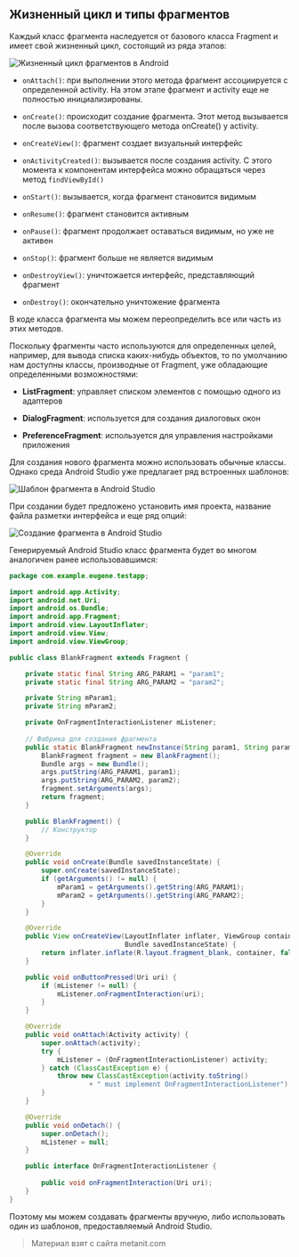 ## Жизненный цикл и типы фрагментов

Каждый класс фрагмента наследуется от базового класса Fragment и имеет свой жизненный цикл, состоящий из ряда этапов:

![Жизненный цикл фрагментов в Android](https://metanit.com/java/android/pics/fragment_lyfecycle.png)

- `onAttach()`: при выполнении этого метода фрагмент ассоциируется с определенной activity. На этом этапе фрагмент и 
activity еще не полностью инициализированы.

- `onCreate()`: происходит создание фрагмента. Этот метод вызывается после вызова соответствующего метода onCreate() у activity.

- `onCreateView()`: фрагмент создает визуальный интерфейс

- `onActivityCreated()`: вызывается после создания activity. С этого момента к компонентам интерфейса можно обращаться через метод 
`findViewById()`

- `onStart()`: вызывается, когда фрагмент становится видимым

- `onResume()`: фрагмент становится активным

- `onPause()`: фрагмент продолжает оставаться видимым, но уже не активен

- `onStop()`: фрагмент больше не является видимым

- `onDestroyView()`: уничтожается интерфейс, представляющий фрагмент

- `onDestroy()`: окончательно уничтожение фрагмента

В коде класса фрагмента мы можем переопределить все или часть из этих методов.

Поскольку фрагменты часто используются для определенных целей, например, для вывода списка каких-нибудь объектов, то по умолчанию нам доступны классы, производные от Fragment, уже обладающие определенными возможностями:

- **ListFragment**: управляет списком элементов с помощью одного из адаптеров

- **DialogFragment**: используется для создания диалоговых окон

- **PreferenceFragment**: используется для управления настройками приложения

Для создания нового фрагмента можно использовать обычные классы. Однако среда Android Studio уже предлагает ряд встроенных шаблонов:

![Шаблон фрагмента в Android Studio](https://metanit.com/java/android/pics/fragment_creation.png)

При создании будет предложено установить имя проекта, название файла разметки интерфейса и еще ряд опций:

![Создание фрагмента в Android Studio](https://metanit.com/java/android/pics/fragment_creation2.png)

Генерируемый Android Studio класс фрагмента будет во многом аналогичен ранее использовавшимся:

```java
package com.example.eugene.testapp;

import android.app.Activity;
import android.net.Uri;
import android.os.Bundle;
import android.app.Fragment;
import android.view.LayoutInflater;
import android.view.View;
import android.view.ViewGroup;

public class BlankFragment extends Fragment {

    private static final String ARG_PARAM1 = "param1";
    private static final String ARG_PARAM2 = "param2";

    private String mParam1;
    private String mParam2;

    private OnFragmentInteractionListener mListener;
    
    // Фабрика для создания фрагмента
    public static BlankFragment newInstance(String param1, String param2) {
        BlankFragment fragment = new BlankFragment();
        Bundle args = new Bundle();
        args.putString(ARG_PARAM1, param1);
        args.putString(ARG_PARAM2, param2);
        fragment.setArguments(args);
        return fragment;
    }

    public BlankFragment() {
        // Конструктор
    }

    @Override
    public void onCreate(Bundle savedInstanceState) {
        super.onCreate(savedInstanceState);
        if (getArguments() != null) {
            mParam1 = getArguments().getString(ARG_PARAM1);
            mParam2 = getArguments().getString(ARG_PARAM2);
        }
    }

    @Override
    public View onCreateView(LayoutInflater inflater, ViewGroup container,
                             Bundle savedInstanceState) {
        return inflater.inflate(R.layout.fragment_blank, container, false);
    }

    public void onButtonPressed(Uri uri) {
        if (mListener != null) {
            mListener.onFragmentInteraction(uri);
        }
    }

    @Override
    public void onAttach(Activity activity) {
        super.onAttach(activity);
        try {
            mListener = (OnFragmentInteractionListener) activity;
        } catch (ClassCastException e) {
            throw new ClassCastException(activity.toString()
                    + " must implement OnFragmentInteractionListener");
        }
    }

    @Override
    public void onDetach() {
        super.onDetach();
        mListener = null;
    }

    public interface OnFragmentInteractionListener {
        
        public void onFragmentInteraction(Uri uri);
    }
}
```

Поэтому мы можем создавать фрагменты вручную, либо использовать один из шаблонов, предоставляемый Android Studio.


> Материал взят с сайта metanit.com